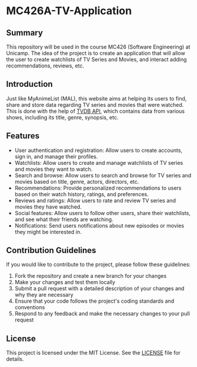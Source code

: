 # MC426A-TV-Application

## Summary
This repository will be used in the course MC426 (Software Engineering) at Unicamp. The idea of the project is to create an application that will allow the user to create watchlists of TV Series and Movies, and interact adding recommendations, reviews, etc.

## Introduction
Just like MyAnimeList (MAL), this website aims at helping its users to find, share and store data regarding TV series and movies that were watched.
This is done with the help of [TVDB API](https://thetvdb.com/api-information), which contains data from various shows, including its title, genre, synopsis, etc.

## Features
- User authentication and registration: Allow users to create accounts, sign in, and manage their profiles.
- Watchlists: Allow users to create and manage watchlists of TV series and movies they want to watch.
- Search and browse: Allow users to search and browse for TV series and movies based on title, genre, actors, directors, etc.
- Recommendations: Provide personalized recommendations to users based on their watch history, ratings, and preferences.
- Reviews and ratings: Allow users to rate and review TV series and movies they have watched.
- Social features: Allow users to follow other users, share their watchlists, and see what their friends are watching.
- Notifications: Send users notifications about new episodes or movies they might be interested in.

## Contribution Guidelines
If you would like to contribute to the project, please follow these guidelines:

1. Fork the repository and create a new branch for your changes
2. Make your changes and test them locally
3. Submit a pull request with a detailed description of your changes and why they are necessary
4. Ensure that your code follows the project's coding standards and conventions
5. Respond to any feedback and make the necessary changes to your pull request

## License

This project is licensed under the MIT License. See the [LICENSE](https://github.com/Miller-GS/MC426A-TV-Application/blob/main/LICENSE) file for details.
